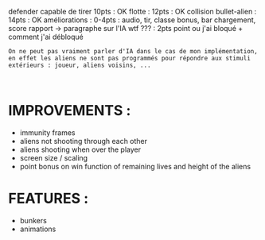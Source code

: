 defender capable de tirer 10pts   : OK 
flotte : 12pts   :  OK
collision bullet-alien : 14pts    : OK
améliorations :  0-4pts  : audio, tir, classe bonus, bar chargement, score
rapport -> paragraphe sur l'IA wtf ??? : 2pts
point ou j'ai bloqué + comment j'ai débloqué 

```
On ne peut pas vraiment parler d'IA dans le cas de mon implémentation, en effet les aliens ne sont pas programmés pour répondre aux stimuli extérieurs : joueur, aliens voisins, ...



```


# IMPROVEMENTS :

* immunity frames
* aliens not shooting through each other
* aliens shooting when over the player
* screen size / scaling
* point bonus on win function of remaining lives and height of the aliens


# FEATURES :

* bunkers
* animations

